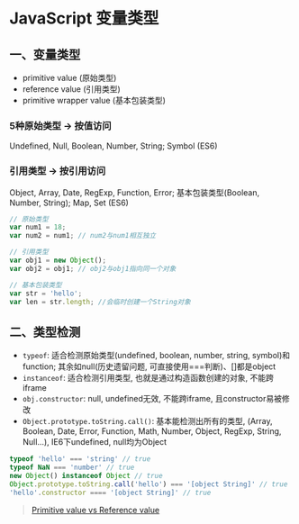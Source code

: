 # JavaScript 变量类型

## 一、变量类型
- primitive value (原始类型)
- reference value (引用类型)
 - primitive wrapper value (基本包装类型)

### 5种原始类型 -> 按值访问
Undefined, Null, Boolean, Number, String; Symbol (ES6)

### 引用类型 -> 按引用访问
Object, Array, Date, RegExp, Function, Error; 基本包装类型(Boolean, Number, String); Map, Set (ES6)

```javascript
// 原始类型
var num1 = 18;
var num2 = num1; // num2与num1相互独立

// 引用类型
var obj1 = new Object();
var obj2 = obj1; // obj2与obj1指向同一个对象

// 基本包装类型
var str = 'hello';
var len = str.length; //会临时创建一个String对象
```

## 二、类型检测
- `typeof`: 适合检测原始类型(undefined, boolean, number, string, symbol)和function; 其余如null(历史遗留问题, 可直接使用===判断)、[]都是object
- `instanceof`: 适合检测引用类型, 也就是通过构造函数创建的对象, 不能跨iframe
- `obj.constructor`: null, undefined无效, 不能跨iframe, 且constructor易被修改
- `Object.prototype.toString.call()`: 基本能检测出所有的类型, (Array, Boolean, Date, Error, Function, Math, Number, Object, RegExp, String, Null...), IE6下undefined, null均为Object

```javascript
typeof 'hello' === 'string' // true
typeof NaN === 'number' // true
new Object() instanceof Object // true
Object.prototype.toString.call('hello') === '[object String]' // true
'hello'.constructor ==== '[object String]' // true
```

> [Primitive value vs Reference value](https://stackoverflow.com/questions/13266616/primitive-value-vs-reference-value)

